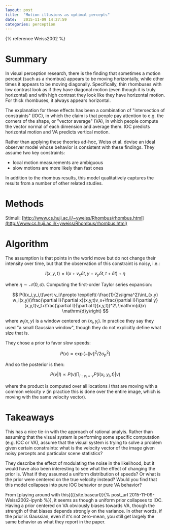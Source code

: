 ```yaml
---
layout: post
title:  "Motion illusions as optimal percepts"
date:   2015-11-09 14:27:59
categories: perception
---
```


{% reference Weiss2002 %}

# Summary

In visual perception research, there is the finding that sometimes a motion percept (such as a rhombus) appears to be moving horizontally, while other times it appears to be moving diagonally. Specifically, thin rhombuses with low contrast look as if they have diagonal motion (even though it is truly horizontal) and with high contrast they look like they have horizontal motion. For thick rhombuses, it always appears horizontal.

The explanation for these effects has been a combination of "intersection of constraints" (IOC), in which the claim is that people pay attention to e.g. the corners of the shape, or "vector average" (VA), in which people compute the vector normal of each dimension and average them. IOC predicts horizontal motion and VA predicts vertical motion.

Rather than applying these theories ad-hoc, Weiss et al. devise an ideal observer model whose behavior is consistent with these findings. They assume two key constraints:

* local motion measurements are ambiguous
* slow motions are more likely than fast ones

In addition to the rhombus results, this model qualitatively captures the results from a number of other related studies.

# Methods

Stimuli: [http://www.cs.huji.ac.il/~yweiss/Rhombus/rhombus.html](http://www.cs.huji.ac.il/~yweiss/Rhombus/rhombus.html)

# Algorithm

The assumption is that points in the world move but do not change their intensity over time, but that the observation of this constraint is noisy, i.e.:

$$
I(x,y,t)=I(x+v_x\delta t, y+v_y\delta t, t+\delta t) + \eta
$$

where $\eta\sim \mathcal{N}(0,\sigma)$. Computing the first-order Taylor series expansion:

$$
P(I(x_i,y_i,t)\vert v_i)\propto \exp\left(-\frac{1}{2\sigma^2}\int_{x,y} w_i(x,y)(\frac{\partial I}{\partial x}(x,y,t)v_x+\frac{\partial I}{\partial y}(x,y,t)v_t+\frac{\partial I}{\partial t}(x,y,t))^2\ \mathrm{d}x\ \mathrm{d}y\right)
$$

where $w_i(x,y)$ is a window centered on $(x_i,y_i)$. In practice they say they used "a small Gaussian window", though they do not explicitly define what size that is.

They chose a prior to favor slow speeds:

$$
P(v)\propto \exp(-\lVert v\rVert ^2/2\sigma_p^2)
$$

And so the posterior is then:

$$
P(v\vert I)\propto P(v)\prod_{i:v_i=v} P(I(x_i,y_i,t)\vert v)
$$

where the product is computed over all locations $i$ that are moving with a common velocity $v$ (in practice this is done over the entire image, which is moving with the same velocity vector).

# Takeaways

This has a nice tie-in with the approach of rational analyis. Rather than assuming that the visual system is performing some specific computation (e.g. IOC or VA), assume that the visual system is trying to solve a problem given certain constraints: what is the velocity vector of the image given noisy percepts and particular scene statistics?

They describe the effect of modulating the noise in the likelihood, but it would have also been interesting to see what the effect of changing the prior is. What if they assumed a uniform distribution of speeds? Or what is the prior were centered on the true velocity instead? Would you find that this model collapses into pure IOC behavior or pure VA behavior?

From [playing around with this]({{site.baseurl}}{% post_url 2015-11-09-Weiss2002-ipynb %}), it seems as though a uniform prior collapses to IOC. Having a prior centered on VA obviously biases towards VA, though the strength of that biases depends strongly on the variance. In other words, if the prior is Gaussian, even if it's not zero-mean, you still get largely the same behavior as what they report in the paper.
